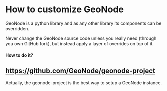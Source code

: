 # How to customize GeoNode

GeoNode is a python library and as any other library its components can be overridden.

Never change the GeoNode source code unless you really need (through you own GitHub fork), but instead apply a layer of overrides on top of it.

#### How to do it? <!-- .element: class="fragment" data-fragment-index="1" -->

## https://github.com/GeoNode/geonode-project <!-- .element: class="fragment" data-fragment-index="2" -->

Actually, the geonode-project is the best way to setup a GeoNode instance. <!-- .element: class="fragment" data-fragment-index="3" -->
